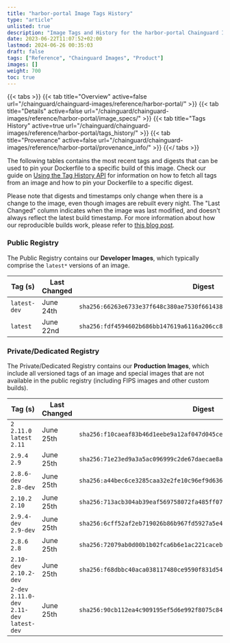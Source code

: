 ```yaml
---
title: "harbor-portal Image Tags History"
type: "article"
unlisted: true
description: "Image Tags and History for the harbor-portal Chainguard Image"
date: 2023-06-22T11:07:52+02:00
lastmod: 2024-06-26 00:35:03
draft: false
tags: ["Reference", "Chainguard Images", "Product"]
images: []
weight: 700
toc: true
---
```


{{< tabs >}}
{{< tab title="Overview" active=false url="/chainguard/chainguard-images/reference/harbor-portal/" >}}
{{< tab title="Details" active=false url="/chainguard/chainguard-images/reference/harbor-portal/image_specs/" >}}
{{< tab title="Tags History" active=true url="/chainguard/chainguard-images/reference/harbor-portal/tags_history/" >}}
{{< tab title="Provenance" active=false url="/chainguard/chainguard-images/reference/harbor-portal/provenance_info/" >}}
{{</ tabs >}}

The following tables contains the most recent tags and digests that can be used to pin your Dockerfile to a specific build of this image. Check our guide on [Using the Tag History API](/chainguard/chainguard-images/using-the-tag-history-api/) for information on how to fetch all tags from an image and how to pin your Dockerfile to a specific digest.

Please note that digests and timestamps only change when there is a change to the image, even though images are rebuilt every night. The "Last Changed" column indicates when the image was last modified, and doesn't always reflect the latest build timestamp. For more information about how our reproducible builds work, please refer to [this blog post](https://www.chainguard.dev/unchained/reproducing-chainguards-reproducible-image-builds).

### Public Registry
The Public Registry contains our **Developer Images**, which typically comprise the `latest*` versions of an image.

| Tag (s)       | Last Changed | Digest                                                                    |
|---------------|--------------|---------------------------------------------------------------------------|
|  `latest-dev` | June 24th    | `sha256:66263e6733e37f648c380ae7530f661438f8146ae3b8f6f3faa9d9edd4b31b0a` |
|  `latest`     | June 22nd    | `sha256:fdf4594602b686bb147619a6116a206cc86e907ce50386056d346aff9206b5c9` |


### Private/Dedicated Registry
The Private/Dedicated Registry contains our **Production Images**, which include all versioned tags of an image and special images that are not available in the public registry (including FIPS images and other custom builds).

| Tag (s)                                       | Last Changed | Digest                                                                    |
|-----------------------------------------------|--------------|---------------------------------------------------------------------------|
|  `2` `2.11.0` `latest` `2.11`                 | June 25th    | `sha256:f10caeaf83b46d1eebe9a12af047d045cec2cfe4dd25ea0d41e0f114dc6706c7` |
|  `2.9.4` `2.9`                                | June 25th    | `sha256:71e23ed9a3a5ac096999c2de67daecae8a1a5562b1706e3515e21048e8e2bd1c` |
|  `2.8.6-dev` `2.8-dev`                        | June 25th    | `sha256:a44bec6ce3285caa32e2fe10c96ef9d636115de34acdfc1e5ab22fcd8671ff75` |
|  `2.10.2` `2.10`                              | June 25th    | `sha256:713acb304ab39eaf569758072fa485ff078ffce1ff68c25e363ff5892e616c96` |
|  `2.9.4-dev` `2.9-dev`                        | June 25th    | `sha256:6cff52af2eb719026b86b967fd5927a5e46f1eca8dee76338e6ae67c5ccf7056` |
|  `2.8.6` `2.8`                                | June 25th    | `sha256:72079ab0d00b1b02fca6b6e1ac221cacebdfc34a12aa2324aa0609eb82f7b56f` |
|  `2.10-dev` `2.10.2-dev`                      | June 25th    | `sha256:f68dbbc40aca038117480ce9590f831d54044aa52aabff154537fa2da8fc4b23` |
|  `2-dev` `2.11.0-dev` `2.11-dev` `latest-dev` | June 25th    | `sha256:90cb112ea4c909195ef5d6e992f8075c841655b8141b57883b1f123e8ba2bf70` |

